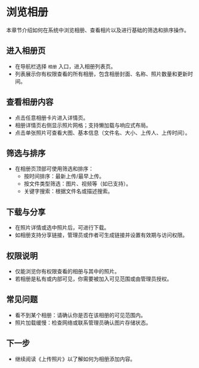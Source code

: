 # 浏览相册

本章节介绍如何在系统中浏览相册、查看相片以及进行基础的筛选和排序操作。

## 进入相册页

- 在导航栏选择 `相册` 入口，进入相册列表页。
- 列表展示你有权限查看的所有相册，包含相册封面、名称、照片数量和更新时间。

## 查看相册内容

- 点击任意相册卡片进入详情页。
- 相册详情页右侧显示照片网格；支持懒加载与响应式布局。
- 点击单张照片可查看大图、基本信息（文件名、大小、上传人、上传时间）。

## 筛选与排序

- 在相册页顶部可使用筛选和排序：
  - 按时间排序：最新上传/最早上传。
  - 按文件类型筛选：图片、视频等（如已支持）。
  - 关键字搜索：根据文件名或描述搜索。

## 下载与分享

- 在照片详情或选中照片后，可进行下载。
- 如相册支持分享链接，管理员或作者可生成链接并设置有效期与访问权限。

## 权限说明

- 仅能浏览你有权限查看的相册与其中的照片。
- 若相册是私有或内部可见，你需要被加入可见范围或由管理员授权。

## 常见问题

- 看不到某个相册：请确认你是否在该相册的可见范围内。
- 照片加载缓慢：检查网络或联系管理员确认图片存储状态。

## 下一步

- 继续阅读《上传照片》以了解如何为相册添加内容。
